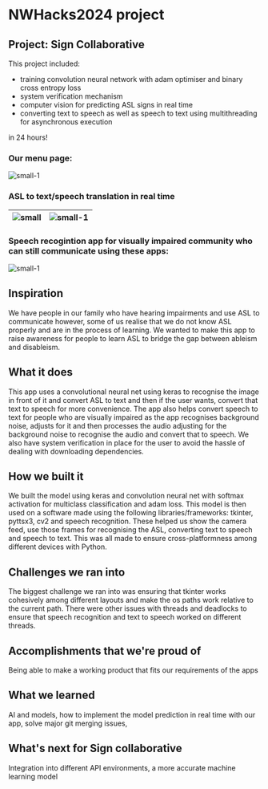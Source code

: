 # NWHacks2024 project
## Project: Sign Collaborative
This project included:
- training convolution neural network with adam optimiser and binary cross entropy loss
- system verification mechanism
- computer vision for predicting ASL signs in real time
- converting text to speech as well as speech to text using multithreading for asynchronous execution

in 24 hours!


### Our menu page: 
![small-1](https://github.com/PUSH-YA/NWHacks2024_final_app/assets/91928008/94e26c23-8752-431b-b16c-203ce116930e)

### ASL to text/speech translation in real time
|![small](https://github.com/PUSH-YA/NWHacks2024_final_app/assets/91928008/8c3f9059-06fd-4df3-a2b1-2477c536b1b3)|![small-1](https://github.com/PUSH-YA/NWHacks2024_final_app/assets/91928008/91a8b28c-4b77-4449-9a65-c35388612ae6)|
|---|---|

### Speech recogintion app for visually impaired community who can still communicate using these apps:
![small-1](https://github.com/PUSH-YA/NWHacks2024_final_app/assets/91928008/49373951-ed4a-44d7-b61c-e85476b91131)


## Inspiration
We have people in our family who have hearing impairments and use ASL to communicate however, some of us realise that we do not know ASL properly and are in the process of learning. We wanted to make this app to raise awareness for people to learn ASL to bridge the gap between ableism and disableism. 

## What it does 
This app uses a convolutional neural net using keras to recognise the image in front of it and convert ASL to text and then if the user wants, convert that text to speech for more convenience. The app also helps convert speech to text for people who are visually impaired as the app recognises background noise, adjusts for it and then processes the audio adjusting for the background noise to recognise the audio and convert that to speech. We also have system verification in place for the user to avoid the hassle of dealing with downloading dependencies. 


## How we built it
We built the model using keras and convolution neural net with softmax activation for multiclass classification and adam loss. This model is then used on a software made using the following libraries/frameworks: tkinter, pyttsx3, cv2 and speech recognition. These helped us show the camera feed, use those frames for recognising the ASL, converting text to speech and speech to text. This was all made to ensure cross-platformness among different devices with Python. 

## Challenges we ran into
The biggest challenge we ran into was ensuring that tkinter works cohesively among different layouts and make the os paths work relative to the current path. There were other issues with threads and deadlocks to ensure that speech recognition and text to speech worked on different threads. 

## Accomplishments that we're proud of
Being able to make a working product that fits our requirements of the apps

## What we learned
AI and models, how to implement the model prediction in real time with our app, solve major git merging issues, 

## What's next for Sign collaborative
Integration into different API environments, a more accurate machine learning model 

